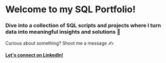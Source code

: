 # Welcome to my SQL Portfolio!
### Dive into a collection of SQL scripts and projects where I turn data into meaningful insights and solutions 💃
Curious about something? Shoot me a message ✍️

**[Let's connect on LinkedIn!](https://www.linkedin.com/in/vaneris-fuentes-mba-b6799420? (http://linkedin.com/in/vaneris-fuentes-mba-b6799420b))**
